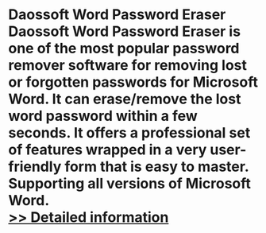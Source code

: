 # Daossoft Word Password Eraser<br />Daossoft Word Password Eraser is one of the most popular password remover software for removing lost or forgotten passwords for Microsoft Word. It can erase/remove the lost word password within a few seconds. It offers a professional set of features wrapped in a very user-friendly form that is easy to master. Supporting all versions of Microsoft Word.<br />[>> Detailed information](https://secure.shareit.com/shareit/product.html?productid=300873376&affiliateid=200057808)